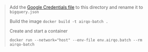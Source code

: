 > Add the [Google Credentials file](https://airqo.slack.com/archives/GTHGHCB4G/p1616442599002000) to this directory and rename it to `bigquery.json`
>
> Build the image
> `docker build -t airqo-batch .`
>
> Create and start a container
>
>`docker run --network="host" --env-file env.airqo.batch --rm airqo-batch`
